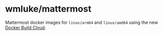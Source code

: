 # wmluke/mattermost

Mattermost docker images for `linux/arm64` and `linux/amd64` using the new [Docker Build Cloud](https://build.docker.com/).
